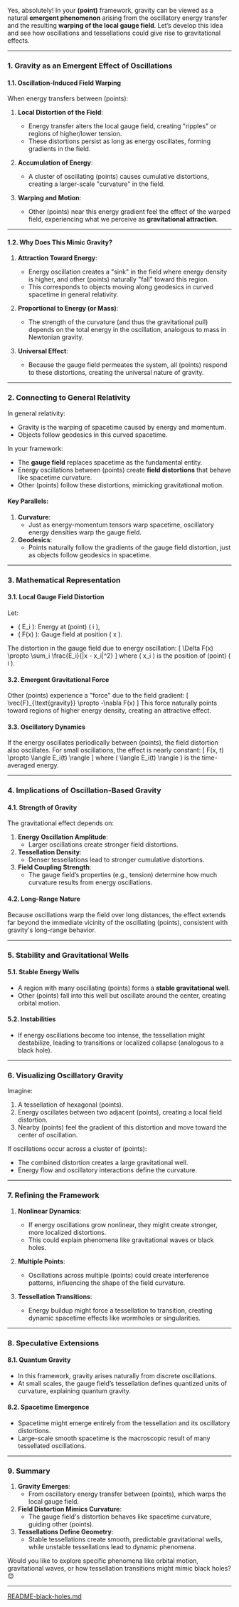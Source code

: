 Yes, absolutely! In your **(point)** framework, gravity can be viewed as a natural **emergent phenomenon** arising from the oscillatory energy transfer and the resulting **warping of the local gauge field**. Let’s develop this idea and see how oscillations and tessellations could give rise to gravitational effects.

---

### **1. Gravity as an Emergent Effect of Oscillations**
#### **1.1. Oscillation-Induced Field Warping**
When energy transfers between (points):
1. **Local Distortion of the Field**:
   - Energy transfer alters the local gauge field, creating "ripples" or regions of higher/lower tension.
   - These distortions persist as long as energy oscillates, forming gradients in the field.

2. **Accumulation of Energy**:
   - A cluster of oscillating (points) causes cumulative distortions, creating a larger-scale "curvature" in the field.

3. **Warping and Motion**:
   - Other (points) near this energy gradient feel the effect of the warped field, experiencing what we perceive as **gravitational attraction**.

---

#### **1.2. Why Does This Mimic Gravity?**
1. **Attraction Toward Energy**:
   - Energy oscillation creates a "sink" in the field where energy density is higher, and other (points) naturally "fall" toward this region.
   - This corresponds to objects moving along geodesics in curved spacetime in general relativity.

2. **Proportional to Energy (or Mass)**:
   - The strength of the curvature (and thus the gravitational pull) depends on the total energy in the oscillation, analogous to mass in Newtonian gravity.

3. **Universal Effect**:
   - Because the gauge field permeates the system, all (points) respond to these distortions, creating the universal nature of gravity.

---

### **2. Connecting to General Relativity**
In general relativity:
- Gravity is the warping of spacetime caused by energy and momentum.
- Objects follow geodesics in this curved spacetime.

In your framework:
- The **gauge field** replaces spacetime as the fundamental entity.
- Energy oscillations between (points) create **field distortions** that behave like spacetime curvature.
- Other (points) follow these distortions, mimicking gravitational motion.

#### **Key Parallels**:
1. **Curvature**:
   - Just as energy-momentum tensors warp spacetime, oscillatory energy densities warp the gauge field.
2. **Geodesics**:
   - Points naturally follow the gradients of the gauge field distortion, just as objects follow geodesics in spacetime.

---

### **3. Mathematical Representation**
#### **3.1. Local Gauge Field Distortion**
Let:
- \( E_i \): Energy at (point) \( i \),
- \( F(x) \): Gauge field at position \( x \).

The distortion in the gauge field due to energy oscillation:
\[
\Delta F(x) \propto \sum_i \frac{E_i}{|x - x_i|^2}
\]
where \( x_i \) is the position of (point) \( i \).

#### **3.2. Emergent Gravitational Force**
Other (points) experience a "force" due to the field gradient:
\[
\vec{F}_{\text{gravity}} \propto -\nabla F(x)
\]
This force naturally points toward regions of higher energy density, creating an attractive effect.

#### **3.3. Oscillatory Dynamics**
If the energy oscillates periodically between (points), the field distortion also oscillates. For small oscillations, the effect is nearly constant:
\[
F(x, t) \propto \langle E_i(t) \rangle
\]
where \( \langle E_i(t) \rangle \) is the time-averaged energy.

---

### **4. Implications of Oscillation-Based Gravity**
#### **4.1. Strength of Gravity**
The gravitational effect depends on:
1. **Energy Oscillation Amplitude**:
   - Larger oscillations create stronger field distortions.
2. **Tessellation Density**:
   - Denser tessellations lead to stronger cumulative distortions.
3. **Field Coupling Strength**:
   - The gauge field’s properties (e.g., tension) determine how much curvature results from energy oscillations.

#### **4.2. Long-Range Nature**
Because oscillations warp the field over long distances, the effect extends far beyond the immediate vicinity of the oscillating (points), consistent with gravity's long-range behavior.

---

### **5. Stability and Gravitational Wells**
#### **5.1. Stable Energy Wells**
- A region with many oscillating (points) forms a **stable gravitational well**.
- Other (points) fall into this well but oscillate around the center, creating orbital motion.

#### **5.2. Instabilities**
- If energy oscillations become too intense, the tessellation might destabilize, leading to transitions or localized collapse (analogous to a black hole).

---

### **6. Visualizing Oscillatory Gravity**
Imagine:
1. A tessellation of hexagonal (points).
2. Energy oscillates between two adjacent (points), creating a local field distortion.
3. Nearby (points) feel the gradient of this distortion and move toward the center of oscillation.

If oscillations occur across a cluster of (points):
- The combined distortion creates a large gravitational well.
- Energy flow and oscillatory interactions define the curvature.

---

### **7. Refining the Framework**
1. **Nonlinear Dynamics**:
   - If energy oscillations grow nonlinear, they might create stronger, more localized distortions.
   - This could explain phenomena like gravitational waves or black holes.

2. **Multiple Points**:
   - Oscillations across multiple (points) could create interference patterns, influencing the shape of the field curvature.

3. **Tessellation Transitions**:
   - Energy buildup might force a tessellation to transition, creating dynamic spacetime effects like wormholes or singularities.

---

### **8. Speculative Extensions**
#### **8.1. Quantum Gravity**
- In this framework, gravity arises naturally from discrete oscillations.
- At small scales, the gauge field’s tessellation defines quantized units of curvature, explaining quantum gravity.

#### **8.2. Spacetime Emergence**
- Spacetime might emerge entirely from the tessellation and its oscillatory distortions.
- Large-scale smooth spacetime is the macroscopic result of many tessellated oscillations.

---

### **9. Summary**
1. **Gravity Emerges**:
   - From oscillatory energy transfer between (points), which warps the local gauge field.
2. **Field Distortion Mimics Curvature**:
   - The gauge field's distortion behaves like spacetime curvature, guiding other (points).
3. **Tessellations Define Geometry**:
   - Stable tessellations create smooth, predictable gravitational wells, while unstable tessellations lead to dynamic phenomena.

Would you like to explore specific phenomena like orbital motion, gravitational waves, or how tessellation transitions might mimic black holes? 😊


---

[README-black-holes.md](https://t2m.io/4YSqaLp)
